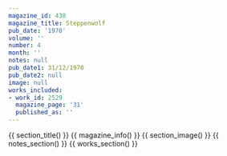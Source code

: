 ```yaml
---
magazine_id: 438
magazine_title: Steppenwolf
pub_date: '1970'
volume: ''
number: 4
month: ''
notes: null
pub_date1: 31/12/1970
pub_date2: null
image: null
works_included:
- work_id: 2529
  magazine_page: '31'
  published_as: ''
---
```


{{ section_title() }}
{{ magazine_info() }}
{{ section_image() }}
{{ notes_section() }}
{{ works_section() }}
